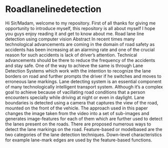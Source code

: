 # Roadlanelinedetection 
Hi Sir/Madam, welcome to my repository. First of all thanks for giving me opportunity to introduce myself, this repository is all about myself I hope you guys enjoy reading it and get to know about me.
Road lane line detection using computer vision Abstract
In recent times many technological advancements are coming in the domain of road safety as accidents has been increasing at an alarming rate and one of the crucial reason for such accidents is lack of driver’s attention. Technical advancements should be there to reduce the frequency of the accidents and stay safe. One of the way to achieve the same is through Lane Detection Systems which work with the intention to recognize the lane borders on road and further prompts the driver if he switches and moves to erroneous lane markings. Lane detecting system is an essential component of many technologically intelligent transport system. Although it’s a complex goal to achieve because of vacillating road conditions that a person encounters specially while driving at night or even in daylight. Lane boundaries is detected using a camera that captures the view of the road, mounted on the front of the vehicle. The approach used in this paper changes the image taken from the video into a
set of sub-images and generates image-features for each of them which are further used to detect the lanes present on the roads. There are proposed numerous ways to detect the lane markings on the road. Feature-based or modelbased are the two categories of the lane detection techniques. Down-level characteristics for example lane-mark edges are used by the feature-based functions.
